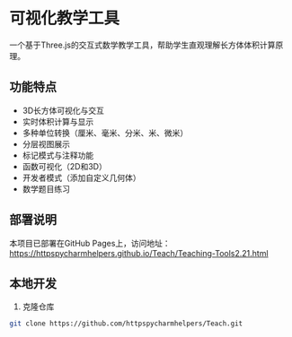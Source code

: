 # 可视化教学工具

一个基于Three.js的交互式数学教学工具，帮助学生直观理解长方体体积计算原理。

## 功能特点

- 3D长方体可视化与交互
- 实时体积计算与显示
- 多种单位转换（厘米、毫米、分米、米、微米）
- 分层视图展示
- 标记模式与注释功能
- 函数可视化（2D和3D）
- 开发者模式（添加自定义几何体）
- 数学题目练习

## 部署说明

本项目已部署在GitHub Pages上，访问地址：
https://httpspycharmhelpers.github.io/Teach/Teaching-Tools2.21.html

## 本地开发

1. 克隆仓库
```bash
git clone https://github.com/httpspycharmhelpers/Teach.git
